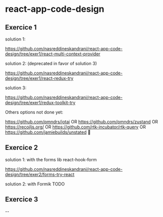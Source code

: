 # react-app-code-design

## Exercice 1

solution 1:  

https://github.com/nasreddineskandrani/react-app-code-design/tree/exer1/react-multi-context-provider

solution 2: (deprecated in favor of solution 3)

https://github.com/nasreddineskandrani/react-app-code-design/tree/exer1/react-redux-try

solution 3:

https://github.com/nasreddineskandrani/react-app-code-design/tree/exer1/redux-toolkit-try

Others options not done yet: 

https://github.com/pmndrs/jotai OR https://github.com/pmndrs/zustand OR https://recoiljs.org/ OR https://github.com/rtk-incubator/rtk-query OR https://github.com/jamiebuilds/unstated :slightly_smiling_face:

## Exercice 2

solution 1: with the forms lib react-hook-form

https://github.com/nasreddineskandrani/react-app-code-design/tree/exer2/forms-try-react

solution 2: with Formik
TODO

## Exercice 3

--

